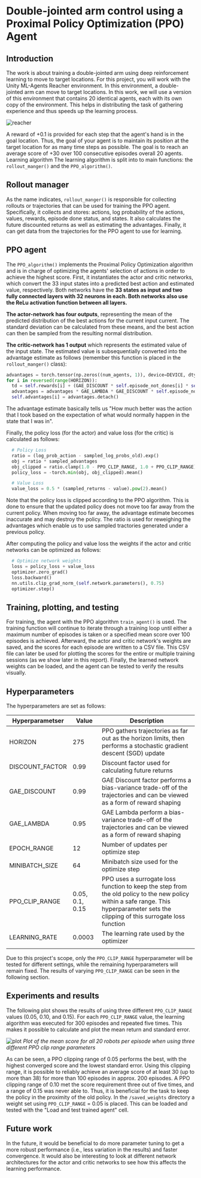 # Double-jointed arm control using a Proximal Policy Optimization (PPO) Agent

## Introduction
The work is about training a double-jointed arm using deep reinforcement learning to move to target locations. For this project, you will work with the Unity ML-Agents Reacher environment. In this environment, a double-jointed arm can move to target locations. In this work, we will use a version of this environment that contains 20 identical agents, each with its own copy of the environment. This helps in distributing the task of gathering experience and thus speeds up the learning process.

![reacher](https://github.com/MathiasThor/deepReach/deepReach.png)

A reward of +0.1 is provided for each step that the agent's hand is in the goal location. Thus, the goal of your agent is to maintain its position at the target location for as many time steps as possible. The goal is to reach an average score of +30 over 100 consecutive episodes overall 20 agents.
Learning algorithm
The learning algorithm is split into to main functions: the `rollout_manger()` and the `PPO_algorithm()`. 

## Rollout manager
As the name indicates, `rollout_manger()` is responsible for collecting rollouts or trajectories that can be used for training the PPO agent. Specifically, it collects and stores: actions, log probability of the actions, values, rewards, episode done status, and states. It also calculates the future discounted returns as well as estimating the advantages. Finally, it can get data from the trajectories for the PPO agent to use for learning.

## PPO agent
The `PPO_algorithm()` implements the Proximal Policy Optimization algorithm and is in charge of optimizing the agents' selection of actions in order to achieve the highest score. First, it instantiates the actor and critic networks, which convert the 33 input states into a predicted best action and estimated value, respectively. Both networks have the **33 states as input and two fully connected layers with 32 neurons in each. Both networks also use the ReLu activation function between all layers.**

**The actor-network has four outputs**, representing the mean of the predicted distribution of the best actions for the current input current. The standard deviation can be calculated from these means, and the best action can then be sampled from the resulting normal distribution.

**The critic-network has 1 output** which represents the estimated value of the input state. The estimated value is subsequentially converted into the advantage estimate as follows (remember this function is placed in the `rollout_manger()` class):
```python
advantages = torch.tensor(np.zeros((num_agents, 1)), device=DEVICE, dtype=torch.float32)
for i in reversed(range(HORIZON)):
  td = self.rewards[i] + (GAE_DISCOUNT * self.episode_not_dones[i] * self.values[i + 1]) - self.values[i]
  advantages = advantages * GAE_LAMBDA * GAE_DISCOUNT * self.episode_not_dones[i] + td
  self.advantages[i] = advantages.detach() 
```
The advantage estimate basically tells us "How much better was the action that I took based on the expectation of what would normally happen in the state that I was in".

Finally, the policy loss (for the actor) and value loss (for the critic) is calculated as follows:
```python
  # Policy Loss
  ratio = (log_prob_action - sampled_log_probs_old).exp() 
  obj = ratio * sampled_advantages
  obj_clipped = ratio.clamp(1.0 - PPO_CLIP_RANGE, 1.0 + PPO_CLIP_RANGE) * sampled_advantages
  policy_loss = -torch.min(obj, obj_clipped).mean() 

  # Value Loss
  value_loss = 0.5 * (sampled_returns - value).pow(2).mean()
```
Note that the policy loss is clipped according to the PPO algorithm. This is done to ensure that the updated policy does not move too far away from the current policy. When moving too far away, the advantage estimate becomes inaccurate and may destroy the policy. The ratio is used for reweighing the advantages which enable us to use sampled tractories generated under a previous policy.
     
After computing the policy and value loss the weights if the actor and critic networks can be optimized as follows:
```python
  # Optimize network weights
  loss = policy_loss + value_loss
  optimizer.zero_grad()
  loss.backward()
  nn.utils.clip_grad_norm_(self.network.parameters(), 0.75) 
  optimizer.step()
```

## Training, plotting, and testing
For training, the agent with the PPO algorithm `train_agent()` is used. The training function will continue to iterate through a training loop until either a maximum number of episodes is taken or a specified mean score over 100 episodes is achieved. Afterward, the actor and critic network's weights are saved, and the scores for each episode are written to a CSV file. This CSV file can later be used for plotting the scores for the entire or multiple training sessions (as we show later in this report). Finally, the learned network weights can be loaded, and the agent can be tested to verify the results visually. 

## Hyperparameters
The hyperparameters are set as follows:

| Hyperparametser | Value | Description |
|--|--|--|
| HORIZON | 275 | PPO gathers trajectories as far out as the horizon limits, then performs a stochastic gradient descent (SGD) update |
| DISCOUNT_FACTOR | 0.99 | Discount factor used for calculating future returns |
| GAE_DISCOUNT | 0.99 | GAE Discount factor performs a bias-variance trade-off of the trajectories and can be viewed as a form of reward shaping |
| GAE_LAMBDA | 0.95 | GAE Lambda perform a bias-variance trade-off of the trajectories and can be viewed as a form of reward shaping  |
| EPOCH_RANGE | 12 | Number of updates per optimize step |
| MINIBATCH_SIZE | 64 | Minibatch size used for the optimize step |
| PPO_CLIP_RANGE | 0.05, 0.1, 0.15 | PPO uses a surrogate loss function to keep the step from the old policy to the new policy within a safe range. This hyperparameter sets the clipping of this surrogate loss function |
| LEARNING_RATE | 0.0003 | The learning rate used by the optimizer |
| | | |

Due to this project's scope, only the `PPO_CLIP_RANGE` hyperparameter will be tested for different settings, while the remaining hyperparameters will remain fixed. The results of varying `PPO_CLIP_RANGE` can be seen in the following section.

## Experiments and results
The following plot shows the results of using three different `PPO_CLIP_RANGE` values (0.05, 0.10, and 0.15). For each `PPO_CLIP_RANGE` value, the learning algorithm was executed for 300 episodes and repeated five times. This makes it possible to calculate and plot the mean return and standard error.

![plot](https://github.com/MathiasThor/deepReach//data/score_episode.png)
*Plot of the mean score for all 20 robots per episode when using three different PPO clip range parameters*

As can be seen, a PPO clipping range of 0.05 performs the best, with the highest converged score and the lowest standard error. Using this clipping range, it is possible to reliably achieve an average score of at least 30 (up to more than 38) for more than 100 episodes in approx. 200 episodes. A PPO clipping range of 0.10 met the score requirement three out of five times, and a range of 0.15 was never able to. Thus, it is beneficial for the task to keep the policy in the proximity of the old policy. In the `/saved_weights` directory a weight set using `PPO_CLIP_RANGE` = 0.05 is placed. This can be loaded and tested with the "Load and test trained agent" cell.

## Future work
In the future, it would be beneficial to do more parameter tuning to get a more robust performance (i.e., less variation in the results) and faster convergence. It would also be interesting to look at different network architectures for the actor and critic networks to see how this affects the learning performance.

